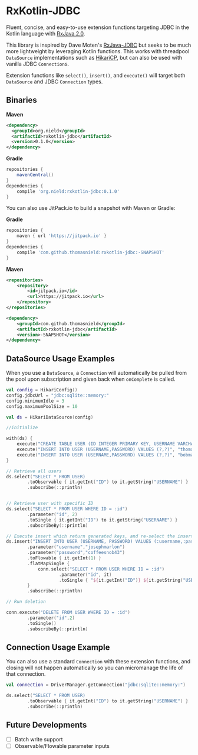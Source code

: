 # RxKotlin-JDBC

Fluent, concise, and easy-to-use extension functions targeting JDBC in the Kotlin language with [RxJava 2.0](https://github.com/ReactiveX/RxJava).

This library is inspired by Dave Moten's [RxJava-JDBC](https://github.com/davidmoten/rxjava-jdbc) but seeks to be much more lightweight by leveraging Kotlin functions. This works with threadpool `DataSource` implementations such as [HikariCP](https://github.com/brettwooldridge/HikariCP), but can also be used with vanilla JDBC `Connection`s.

Extension functions like `select()`, `insert()`, and `execute()` will target both `DataSource` and JDBC `Connection` types.

## Binaries


**Maven**

```xml
<dependency>
  <groupId>org.nield</groupId>
  <artifactId>rxkotlin-jdbc</artifactId>
  <version>0.1.0</version>
</dependency>
```

**Gradle**

```groovy
repositories {
    mavenCentral()
}
dependencies {
    compile 'org.nield:rxkotlin-jdbc:0.1.0'
}
```


You can also use JitPack.io to build a snapshot with Maven or Gradle:

**Gradle**

```groovy
repositories {
    maven { url 'https://jitpack.io' }
}
dependencies {
    compile 'com.github.thomasnield:rxkotlin-jdbc:-SNAPSHOT'
}
```

**Maven**

```xml
<repositories>
    <repository>
        <id>jitpack.io</id>
        <url>https://jitpack.io</url>
    </repository>
</repositories>

<dependency>
    <groupId>com.github.thomasnield</groupId>
    <artifactId>rxkotlin-jdbc</artifactId>
    <version>-SNAPSHOT</version>
</dependency>
```

## DataSource Usage Examples

When you use a `DataSource`, a `Connection` will automatically be pulled from the pool upon subscription and given back when `onComplete` is called.


```kotlin
val config = HikariConfig()
config.jdbcUrl = "jdbc:sqlite::memory:"
config.minimumIdle = 3
config.maximumPoolSize = 10

val ds = HikariDataSource(config)

//initialize

with(ds) {
    execute("CREATE TABLE USER (ID INTEGER PRIMARY KEY, USERNAME VARCHAR(30) NOT NULL, PASSWORD VARCHAR(30) NOT NULL)")
    execute("INSERT INTO USER (USERNAME,PASSWORD) VALUES (?,?)", "thomasnield", "password123")
    execute("INSERT INTO USER (USERNAME,PASSWORD) VALUES (?,?)", "bobmarshal","batman43")
}

// Retrieve all users
ds.select("SELECT * FROM USER)
        .toObservable { it.getInt("ID") to it.getString("USERNAME") }
        .subscribe(::println)


// Retrieve user with specific ID
ds.select("SELECT * FROM USER WHERE ID = :id")
        .parameter("id", 2)
        .toSingle { it.getInt("ID") to it.getString("USERNAME") }
        .subscribeBy(::println)

// Execute insert which return generated keys, and re-select the inserted record with that key
ds.insert("INSERT INTO USER (USERNAME, PASSWORD) VALUES (:username,:password)")
        .parameter("username","josephmarlon")
        .parameter("password","coffeesnob43")
        .toFlowable { it.getInt(1) }
        .flatMapSingle {
            conn.select("SELECT * FROM USER WHERE ID = :id")
                    .parameter("id", it)
                    .toSingle { "${it.getInt("ID")} ${it.getString("USERNAME")} ${it.getString("PASSWORD")}" }
        }
        .subscribe(::println)

// Run deletion

conn.execute("DELETE FROM USER WHERE ID = :id")
        .parameter("id",2)
        .toSingle()
        .subscribeBy(::println)
```

## Connection Usage Example

You can also use a standard `Connection` with these extension functions, and closing will not happen automatically so you can micromanage the life of that connection.

```kotlin
val connection = DriverManager.getConnection("jdbc:sqlite::memory:")

ds.select("SELECT * FROM USER)
        .toObservable { it.getInt("ID") to it.getString("USERNAME") }
        .subscribe(::println)

```


## Future Developments

* [ ] Batch write support
* [ ] Observable/Flowable parameter inputs
